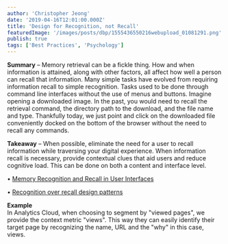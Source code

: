 ```yaml
---
author: 'Christopher Jeong'
date: '2019-04-16T12:01:00.000Z'
title: 'Design for Recognition, not Recall'
featuredImage: '/images/posts/dbp/1555436550216webupload_01081291.png'
publish: true
tags: ['Best Practices', 'Psychology']
---
```


**Summary** – Memory retrieval can be a fickle thing. How and when information is attained, along with other factors, all affect how well a person can recall that information. Many simple tasks have evolved from requiring information recall to simple recognition. Tasks used to be done through command line interfaces without the use of menus and buttons. Imagine opening a downloaded image. In the past, you would need to recall the retrieval command, the directory path to the download, and the file name and type. Thankfully today, we just point and click on the downloaded file conveniently docked on the bottom of the browser without the need to recall any commands.

**Takeaway** – When possible, eliminate the need for a user to recall information while traversing your digital experience. When information recall is necessary, provide contextual clues that aid users and reduce cognitive load. This can be done on both a content and interface level.

• [Memory Recognition and Recall in User Interfaces](https://www.nngroup.com/articles/recognition-and-recall/)

• [Recognition over recall design patterns](http://ui-patterns.com/patterns/Recognition-over-recall)

**Example**  
In Analytics Cloud, when choosing to segment by "viewed pages", we provide the context metric "views". This way they can easily identify their target page by recognizing the name, URL and the "why" in this case, views.
